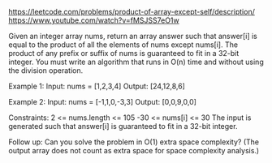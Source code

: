 https://leetcode.com/problems/product-of-array-except-self/description/
https://www.youtube.com/watch?v=fMSJSS7eO1w

Given an integer array nums, return an array answer such that answer[i] is equal to the product of all the elements of nums except nums[i].
The product of any prefix or suffix of nums is guaranteed to fit in a 32-bit integer.
You must write an algorithm that runs in O(n) time and without using the division operation.

Example 1:
Input: nums = [1,2,3,4]
Output: [24,12,8,6]

Example 2:
Input: nums = [-1,1,0,-3,3]
Output: [0,0,9,0,0]

Constraints:
2 <= nums.length <= 105
-30 <= nums[i] <= 30
The input is generated such that answer[i] is guaranteed to fit in a 32-bit integer.

Follow up: Can you solve the problem in O(1) extra space complexity? (The output array does not count as extra space for space complexity analysis.)